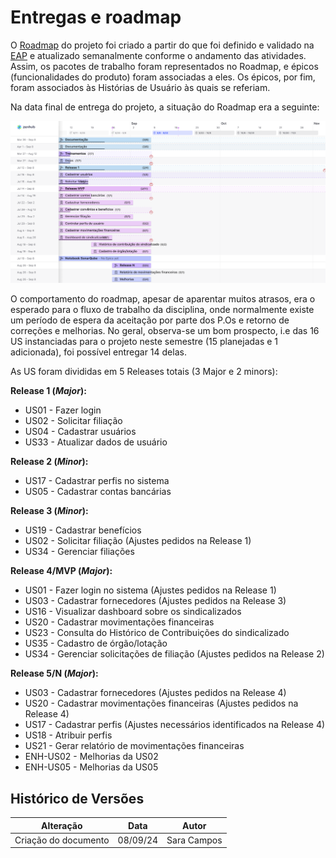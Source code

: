 # Entregas e roadmap

O [Roadmap](https://app.zenhub.com/workspaces/sentinela-20241-6600879e9c18ff20971a451a/roadmap) do projeto foi criado a partir do que foi definido e validado na [EAP](./eap.md) e atualizado semanalmente conforme o andamento das atividades. Assim, os pacotes de trabalho foram representados no Roadmap, e épicos (funcionalidades do produto) foram associadas a eles. Os épicos, por fim, foram associados às Histórias de Usuário às quais se referiam.

Na data final de entrega do projeto, a situação do Roadmap era a seguinte:

![Roadmap](../assets/roadmap.png)

O comportamento do roadmap, apesar de aparentar muitos atrasos, era o esperado para o fluxo de trabalho da disciplina, onde normalmente existe um período de espera da aceitação por parte dos P.Os e retorno de correções e melhorias. No geral, observa-se um bom prospecto, i.e das 16 US instanciadas para o projeto neste semestre (15 planejadas e 1 adicionada), foi possível entregar 14 delas.

As US foram divididas em 5 Releases totais (3 Major e 2 minors):

**Release 1 (_Major_):**

- US01 - Fazer login
- US02 - Solicitar filiação
- US04 - Cadastrar usuários
- US33 - Atualizar dados de usuário

**Release 2 (_Minor_):**

- US17 - Cadastrar perfis no sistema
- US05 - Cadastrar contas bancárias

**Release 3 (_Minor_):**

- US19 - Cadastrar benefícios
- US02 - Solicitar filiação (Ajustes pedidos na Release 1)
- US34 - Gerenciar filiações

**Release 4/MVP (_Major_):**

- US01 - Fazer login no sistema (Ajustes pedidos na Release 1)
- US03 - Cadastrar fornecedores (Ajustes pedidos na Release 3)
- US16 - Visualizar dashboard sobre os sindicalizados
- US20 - Cadastrar movimentações financeiras
- US23 - Consulta do Histórico de Contribuições do sindicalizado
- US35 - Cadastro de órgão/lotação
- US34 - Gerenciar solicitações de filiação (Ajustes pedidos na Release 2)

**Release 5/N (_Major_):**

- US03 - Cadastrar fornecedores (Ajustes pedidos na Release 4)
- US20 - Cadastrar movimentações financeiras (Ajustes pedidos na Release 4)
- US17 - Cadastrar perfis (Ajustes necessários identificados na Release 4)
- US18 - Atribuir perfis
- US21 - Gerar relatório de movimentações financeiras
- ENH-US02 - Melhorias da US02
- ENH-US05 - Melhorias da US05

## Histórico de Versões

| Alteração            | Data     | Autor       |
| -------------------- | -------- | ----------- |
| Criação do documento | 08/09/24 | Sara Campos |
